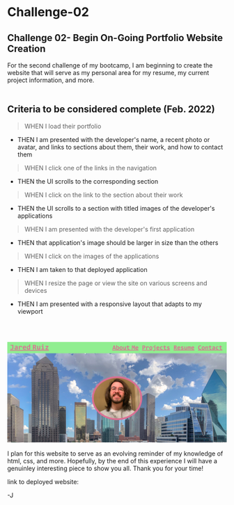 # Challenge-02
## Challenge 02- Begin On-Going Portfolio Website Creation

For the second challenge of my bootcamp, I am beginning to create the website that will serve as my personal area for my resume, my current project information, and more. 
<br>
<br>

## Criteria to be considered complete (Feb. 2022)

> WHEN I load their portfolio
- THEN I am presented with the developer's name, a recent photo or avatar, and links to sections about them, their work, and how to contact them
> WHEN I click one of the links in the navigation
- THEN the UI scrolls to the corresponding section
> WHEN I click on the link to the section about their work
- THEN the UI scrolls to a section with titled images of the developer's applications
> WHEN I am presented with the developer's first application
- THEN that application's image should be larger in size than the others
> WHEN I click on the images of the applications
- THEN I am taken to that deployed application
> WHEN I resize the page or view the site on various screens and devices
- THEN I am presented with a responsive layout that adapts to my viewport
<br>
<br>


![alt text](./assets/images/portfolio-snapshot.PNG)


I plan for this website to serve as an evolving reminder of my knowledge of html, css, and more. 
Hopefully, by the end of this experience I will have a genuinley interesting piece to show you all. Thank you for your time!

link to deployed website:

-J